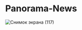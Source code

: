 # Panorama-News
![Снимок экрана (117)](https://user-images.githubusercontent.com/78417304/153748372-65540731-46dd-441c-b79c-231edfb1661b.png)
